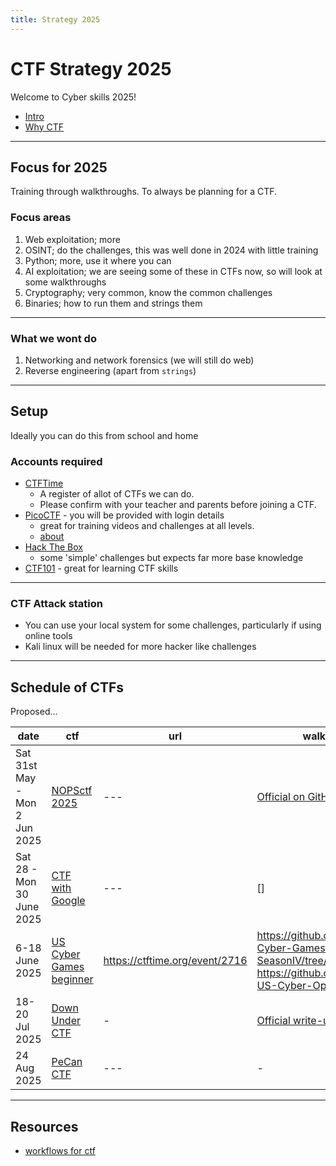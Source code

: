 ```yaml
---
title: Strategy 2025
---
```


# CTF Strategy 2025

Welcome to Cyber skills 2025!

- [Intro](./lessons/01_intro.md)
- [Why CTF](./lessons/about_ctf.md)

---

## Focus for 2025

Training through walkthroughs. To always be planning for a CTF.

### Focus areas

1. Web exploitation; more
1. OSINT; do the challenges, this was well done in 2024 with little training
1. Python; more, use it where you can
1. AI exploitation; we are seeing some of these in CTFs now, so will look at some walkthroughs
1. Cryptography; very common, know the common challenges
1. Binaries; how to run them and strings them

---

### What we wont do

1. Networking and network forensics (we will still do web)
1. Reverse engineering (apart from `strings`)

---

## Setup

Ideally you can do this from school and home

### Accounts required

- [CTFTime](https://ctftime.org/)
  - A register of allot of CTFs we can do.
  - Please confirm with your teacher and parents before joining a CTF.
- [PicoCTF](https://www.picoctf.org/) - you will be provided with login details
  - great for training videos and challenges at all levels.
  - [about](./lessons/about_picoctf.md)
- [Hack The Box](https://www.hackthebox.com/)
  - some 'simple' challenges but expects far more base knowledge
- [CTF101](https://ctf101.org/) - great for learning CTF skills

---

### CTF Attack station

- You can use your local system for some challenges, particularly if using online tools
- Kali linux will be needed for more hacker like challenges

---

## Schedule of CTFs

Proposed...

| date | ctf | url | walkthroughs |
| --- | --- | --- | --- |
| Sat 31st May - Mon 2 Jun 2025 | [NOPSctf 2025](https://ctf.nops.re) | --- | [Official on GitHub](https://github.com/N0PSctf/N0PSctf-2024) |
| Sat 28 - Mon 30 June 2025 | [CTF with Google](https://g.co/ctf) | --- | [] |
| 6-18 June 2025 | [US Cyber Games beginner](https://www.uscybergames.com/event-schedule) | <https://ctftime.org/event/2716> | <https://github.com/MDaleyJr/US-Cyber-Games-SeasonIV/tree/main> <br> <https://github.com/jselliott/SIV-US-Cyber-Open> |
| 18-20 Jul 2025 | [Down Under CTF](https://downunderctf.com/) | - | [Official write-ups](https://github.com/DownUnderCTF/Challenges_2024_Public) |
| 24 Aug 2025 | [PeCan CTF](https://pecanplus.ecusdf.org/) | --- | - |

---

## Resources

- [workflows for ctf](https://github.com/jstrieb/ctf-collab/tree/main)
